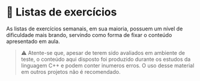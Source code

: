 # 📝 Listas de exercícios


As listas de exercícios semanais, em sua maioria, possuem um nível de dificuldade mais brando, servindo como forma de fixar o conteúdo apresentado em aula.

> ⚠ Atente-se que, apesar de terem sido avaliados em ambiente de teste, o conteúdo aqui disposto foi produzido durante os estudos da linguagem C++ e podem conter inumeros erros. O uso desse material em outros projetos não é recomendado.